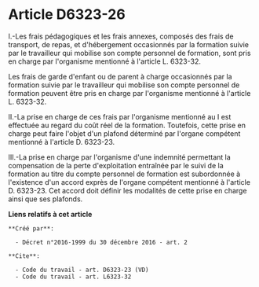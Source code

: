 # Article D6323-26

I.-Les frais pédagogiques et les frais annexes, composés des frais de transport, de repas, et d'hébergement occasionnés par
la formation suivie par le travailleur qui mobilise son compte personnel de formation, sont pris en charge par l'organisme
mentionné à l'article L. 6323-32. 

Les frais de garde d'enfant ou de parent à charge occasionnés par la formation suivie par le travailleur qui mobilise son
compte personnel de formation peuvent être pris en charge par l'organisme mentionné à l'article L. 6323-32. 

II.-La prise en charge de ces frais par l'organisme mentionné au I est effectuée au regard du coût réel de la formation.
Toutefois, cette prise en charge peut faire l'objet d'un plafond déterminé par l'organe compétent mentionné à l'article D.
6323-23. 

III.-La prise en charge par l'organisme d'une indemnité permettant la compensation de la perte d'exploitation entraînée par
le suivi de la formation au titre du compte personnel de formation est subordonnée à l'existence d'un accord exprès de
l'organe compétent mentionné à l'article D. 6323-23. Cet accord doit définir les modalités de cette prise en charge ainsi que
ses plafonds.

**Liens relatifs à cet article**

	**Créé par**:

	  - Décret n°2016-1999 du 30 décembre 2016 - art. 2

	**Cite**:

	  - Code du travail - art. D6323-23 (VD)
	  - Code du travail - art. L6323-32
